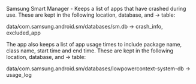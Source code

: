 Samsung Smart Manager - Keeps a list of apps that have crashed during use. These are kept in the following location, database, and -> table:

data/com.samsung.android.sm/databases/sm.db -> crash_info, excluded_app

The app also keeps a list of app usage times to include package name, class name, start time and end time. These are kept in the following location, database, and -> table:

data/com.samsung.android.sm/databases/lowpowercontext-system-db -> usage_log
